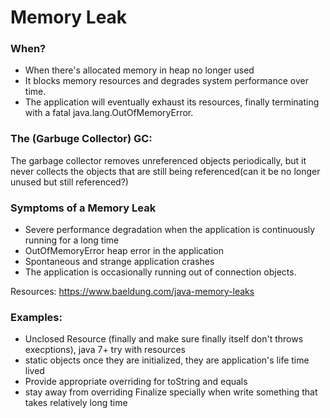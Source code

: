# Memory Leak

### When?
- When there's allocated memory in heap no longer used
- It blocks memory resources and degrades system performance over time.
- The application will eventually exhaust its resources, finally terminating with a fatal java.lang.OutOfMemoryError.


### The (Garbuge Collector) GC:
The garbage collector removes unreferenced objects periodically, but it never collects the objects that are still being referenced(can it be no longer unused but still referenced?)

### Symptoms of a Memory Leak
- Severe performance degradation when the application is continuously running for a long time
- OutOfMemoryError heap error in the application
- Spontaneous and strange application crashes
- The application is occasionally running out of connection objects.

Resources:
https://www.baeldung.com/java-memory-leaks


### Examples:

- Unclosed Resource (finally and make sure finally itself don't throws execptions), java 7+ try with resources
- static objects once they are initialized, they are application's life time lived
- Provide appropriate overriding for toString and equals
- stay away from overriding Finalize specially when write something that takes relatively long time 
